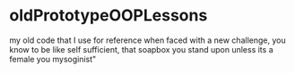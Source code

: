 # oldPrototypeOOPLessons
my old code that I use for reference when faced with a new challenge, you know to be like self sufficient, that soapbox you stand upon unless its a female you mysoginist"
